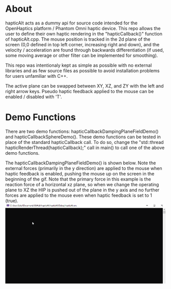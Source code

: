 # About

hapticAlt acts as a dummy api for source code intended for the OpenHaptics platform / Phantom Omni haptic device.  This repo allows the user to define their own haptic rendering in the "hapticCallback()" function of hapticAlt.cpp.  The mouse position is tracked in the 2d plane of the screen (0,0 defined in top left corner, increasing right and down), and the velocity / acceleration are found through backwards differentiation (if used, some moving average or other filter can be implemented for smoothing).

This repo was intentionaly kept as simple as possible with no external libraries and as few source files as possible to avoid installation problems for users unfamiliar with C++.

The active plane can be swapped between XY, XZ, and ZY with the left and right arrow keys.  Pseudo haptic feedback applied to the mouse can be enabled / disabled with 'T'.

# Demo Functions

There are two demo functions: hapticCallbackDampingPlaneFieldDemo() and hapticCallbackSphereDemo().  These demo functions can be tested in place of the standard hapticCallback call.  To do so, change the "std::thread hapticRenderThread(hapticCallback);" call in main() to call one of the above demo functions.

The hapticCallbackDampingPlaneFieldDemo() is shown below.  Note the external forces (primarily in the y direction) are applied to the mouse when haptic feedback is enabled, pushing the mouse up on the screen in the beginning of the gif.  Note that the primary force in this example is the reaction force of a horizontal xz plane, so when we change the operating plane to XZ the HIP is pushed out of the plane in the y axis and no further forces are applied to the mouse even when haptic feedback is set to 1 (true).
![hapticAlt demo](img/demo.gif)
